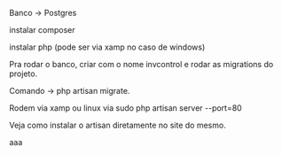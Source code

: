 Banco -> Postgres

instalar composer

instalar php (pode ser via xamp no caso de windows)

Pra rodar o banco, criar com o nome invcontrol e rodar as migrations do projeto.

Comando -> php artisan migrate.

Rodem via xamp ou linux via sudo php artisan server --port=80 

Veja como instalar o artisan diretamente no site do mesmo.


aaa